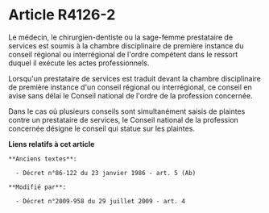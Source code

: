 # Article R4126-2

Le médecin, le chirurgien-dentiste ou la sage-femme prestataire de services est soumis à la chambre disciplinaire de première
instance du conseil régional ou interrégional de l'ordre compétent dans le ressort duquel il exécute les actes
professionnels.

Lorsqu'un prestataire de services est traduit devant la chambre disciplinaire de première instance d'un conseil régional ou
interrégional, ce conseil en avise sans délai le Conseil national de l'ordre de la profession concernée.

Dans le cas où plusieurs conseils sont simultanément saisis de plaintes contre un prestataire de services, le Conseil
national de la profession concernée désigne le conseil qui statue sur les plaintes.

**Liens relatifs à cet article**

	**Anciens textes**:

	  - Décret n°86-122 du 23 janvier 1986 - art. 5 (Ab)

	**Modifié par**:

	  - Décret n°2009-958 du 29 juillet 2009 - art. 4
